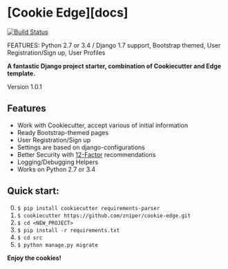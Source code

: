# [Cookie Edge][docs]

[![Build Status](https://travis-ci.org/zniper/cookie-edge.svg?branch=master)](https://travis-ci.org/zniper/cookie-edge)

FEATURES: Python 2.7 or 3.4 / Django 1.7 support, Bootstrap themed, User Registration/Sign up, User 
Profiles

**A fantastic Django project starter, combination of Cookiecutter and Edge template.**

Version 1.0.1

## Features

* Work with Cookiecutter, accept various of initial information
* Ready Bootstrap-themed pages
* User Registration/Sign up
* Settings are based on django-configurations
* Better Security with [12-Factor](http://12factor.net/) recommendations 
* Logging/Debugging Helpers
* Works on Python 2.7 or 3.4

## Quick start:

0. `$ pip install cookiecutter requirements-parser`
1. `$ cookiecutter https://github.com/zniper/cookie-edge.git`
2. `$ cd <NEW_PROJECT>`
3. `$ pip install -r requirements.txt `
4. `$ cd src`
6. `$ python manage.py migrate`

**Enjoy the cookies!**
